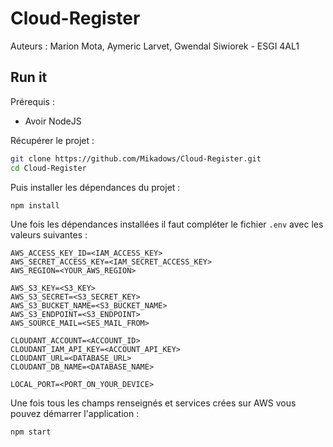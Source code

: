 # Cloud-Register

Auteurs : Marion Mota, Aymeric Larvet, Gwendal Siwiorek - ESGI 4AL1

## Run it

Prérequis :

* Avoir NodeJS

Récupérer le projet :

````sh
git clone https://github.com/Mikadows/Cloud-Register.git
cd Cloud-Register
````

Puis installer les dépendances du projet :

````sh
npm install
````

Une fois les dépendances installées il faut compléter le fichier ``.env`` avec les valeurs suivantes :

```properties
AWS_ACCESS_KEY_ID=<IAM_ACCESS_KEY>
AWS_SECRET_ACCESS_KEY=<IAM_SECRET_ACCESS_KEY>
AWS_REGION=<YOUR_AWS_REGION>

AWS_S3_KEY=<S3_KEY>
AWS_S3_SECRET=<S3_SECRET_KEY>
AWS_S3_BUCKET_NAME=<S3_BUCKET_NAME>
AWS_S3_ENDPOINT=<S3_ENDPOINT>
AWS_SOURCE_MAIL=<SES_MAIL_FROM>

CLOUDANT_ACCOUNT=<ACCOUNT_ID>
CLOUDANT_IAM_API_KEY=<ACCOUNT_API_KEY>
CLOUDANT_URL=<DATABASE_URL>
CLOUDANT_DB_NAME=<DATABASE_NAME>

LOCAL_PORT=<PORT_ON_YOUR_DEVICE>
```

Une fois tous les champs renseignés et services crées sur AWS vous pouvez démarrer l'application :

```sh
npm start
```

